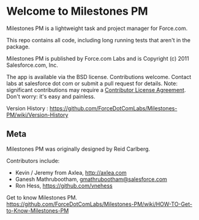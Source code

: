 Welcome to Milestones PM
========================

Milestones PM is a lightweight task and project manager for Force.com.

This repo contains all code, including long running tests that aren't in the package.

Milestones PM is published by Force.com Labs and is Copyright (c) 2011 Salesforce.com, Inc.

The app is available via the BSD license.  Contributions welcome. Contact labs at salesforce dot com or submit a pull request for details.  Note: significant contributions may require a [Contributor License Agreement](http://blogs.developerforce.com/labs/files/2011/08/Salesforce_OpenSource_Contributor_Agreement_20110610.pdf).  Don't worry: it's easy and painless.

Version History : https://github.com/ForceDotComLabs/Milestones-PM/wiki/Version-History

Meta
----
Milestones PM was originally designed by Reid Carlberg.

Contributors include:

* Kevin / Jeremy from Axlea, http://axlea.com
* Ganesh Mathrubootham, gmathrubootham@salesforce.com
* Ron Hess, https://github.com/vnehess



Get to know Milestones PM. https://github.com/ForceDotComLabs/Milestones-PM/wiki/HOW-TO-Get-to-Know-Milestones-PM



